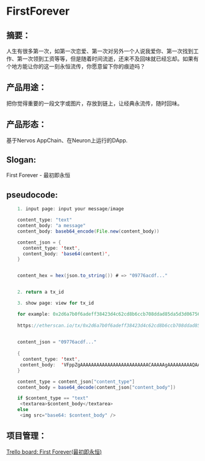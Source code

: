 # FirstForever
## 摘要：
人生有很多第一次，如第一次恋爱、第一次对另外一个人说我爱你、第一次找到工作、第一次领到工资等等，但是随着时间流逝，还来不及回味就已经忘却。如果有个地方能让你的这一刻永恒流传，你愿意留下你的痕迹吗？
## 产品用途：
把你觉得重要的一段文字或图片，存放到链上，让经典永流传，随时回味。
## 产品形态：
基于Nervos AppChain、在Neuron上运行的DApp.
## Slogan:
First Forever - 最初即永恒
## pseudocode:
```java
	1. input page: input your message/image

	content_type: "text"
	content_body: "a message"
	content_body: baseb64_encode(File.new(content_body))

  	content_json = {
  	  content_type: 'text',
  	  content_body: 'base64(content)',
	}


	content_hex = hex(json.to_string()) # => "09776acdf..."


	2. return a tx_id

	3. show page: view for tx_id

	for example: 0x2d6a7b0f6adeff38423d4c62cd8b6ccb708ddad85da5d3d06756ad4d8a04a6a2
	
	https://etherscan.io/tx/0x2d6a7b0f6adeff38423d4c62cd8b6ccb708ddad85da5d3d06756ad4d8a04a6a2
	

	content_json = "09776acdf..."
	
	{
	  content_type: 'text',
 	 content_body: 	'VFppZgAAAAAAAAAAAAAAAAAAAAAAAAACAAAAAgAAAAAAAAAQAAAAAgAAAAjIXAGAyPoncMnVDoDK21rwHro2AB9pf3AgfmiAIUlhcCJeSoAjKUNwJEdnACUSX/AmJ0kAJvJB8CgHKwAo0iPwAAEAAQABAAEAAQABAAEAAQAAfpABAAAAcIAABENEVABDU1QAAAAAAA==',
	}

	content_type = content_json["content_type"]
	content_body = base64_decode(content_json["content_body"])

	if $content_type == "text"
 	 <textarea>$content_body</textarea>
	else
 	 <img src="base64: $content_body" />
```
## 项目管理：
[Trello board: First Forever(最初即永恒)](https://trello.com/b/knv04a77/first-forever最初即永恒 "悬停显示")






